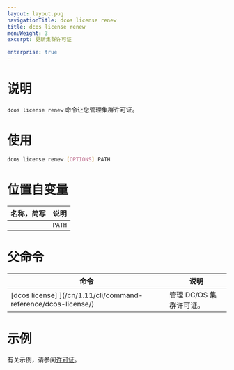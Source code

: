```yaml
---
layout: layout.pug
navigationTitle: dcos license renew
title: dcos license renew
menuWeight: 3
excerpt: 更新集群许可证

enterprise: true
---
```


# 说明
`dcos license renew` 命令让您管理集群许可证。

# 使用

```bash
dcos license renew [OPTIONS] PATH
```

# 位置自变量

| 名称，简写 | 说明 |
|---------|-------------|
| | `PATH` | 包含许可证的文件的路径。|

# 父命令

| 命令 | 说明 |
|---------|-------------|
| [dcos license] ](/cn/1.11/cli/command-reference/dcos-license/) | 管理 DC/OS 集群许可证。 |

# 示例
有关示例，请参阅[许可证](/cn/1.11/administering-clusters/licenses/)。
